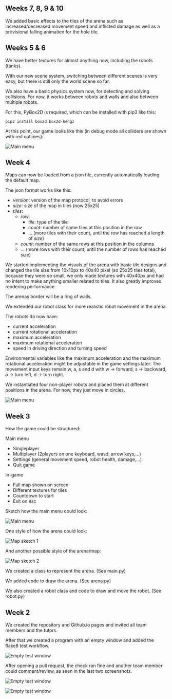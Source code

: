## Weeks 7, 8, 9 & 10

We added basic effects to the tiles of the arena such as increased/decreased movement speed and inflicted damage as well as a provisional falling animatien for the hole tile.




## Weeks 5 & 6

We have better textures for almost anything now, including the robots (tanks).

With our new scene system, switching between different scenes is very easy, but there is still only the world scene so far.

We also have a basic physics system now, for detecting and solving collisions. For now, it works between robots and walls and also between multiple robots.

For this, PyBox2D is required, which can be installed with pip3 like this:

`pip3 install box2d box2d-kengz`

At this point, our game looks like this (in debug mode all colliders are shown with red outlines):

![Main menu](/neue-textures-und-collision.png)

## Week 4

Maps can now be loaded from a json file, currently automatically loading the default map.

The json format works like this:

- *version*: version of the map protocol, to avoid errors
- *size*: size of the map in tiles (now 25x25)
- *tiles*:
    - *row*:
        - *tile*: type of the tile
        - *count*: number of same tiles at this position in the row
        - ... (more tiles with their count, until the row has reached a length of *size*)
    - *count*: number of the same rows at this position in the columns
    - ... (more rows with their count, until the number of rows has reached *size*)

We started implementing the visuals of the arena with basic tile designs and changed the tile size from 10x10px to 40x40 pixel
(so 25x25 tiles total), because they were so small, we only made textures with 40x40px and had no intent to make anything smaller related to tiles.
It also greatly improves rendering performance

The arenas border will be a ring of walls.

We extended our robot class for more realistic robot movement in the arena.

The robots do now have:

  - current acceleration
  - current rotational acceleration
  - maximum acceleration
  - maximum rotational acceleration
  - speed in driving direction and turning speed

Environmental variables like the maximum acceleration and the maximum rotational acceleration might be adjustable in the game settings later.
The movement input keys remain w, a, s and d with w -> forward, s -> backward, a -> turn left, d -> turn right.

We instantiated four non-player robots and placed them at different positions in the arena.
For now, they just move in circles.

![Main menu](/Arena_mit_4_Bots_und_Hintergrund.png)

## Week 3

How the game could be structured:

Main menu

  - Singleplayer
  - Multiplayer (2players on one keyboard, wasd, arrow keys,...)
  - Settings (general movement speed, robot health, damage,...)
  - Quit game

In-game

  - Full map shown on screen
  - Different textures for tiles
  - Countdown to start
  - Exit on esc

Sketch how the main menu could look:
  
![Main menu](/sketches/main-menu.png)

One style of how the arena could look:

![Map sketch 1](/sketches/map-kevin.png)

And another possible style of the arena/map:

![Map sketch 2](/sketches/map-johannes.png)

We created a class to represent the arena. (See main.py)

We added code to draw the arena. (See arena.py)

We also created a robot class and code to draw and move the robot. (See robot.py)

## Week 2

We created the repository and Github.io pages and invited all team members and the tutors.

After that we created a program with an empty window and added the flake8 test workflow.

![Empty test window](/main-window.png)

After opening a pull request, the check ran fine and another team member could comment/review, as seen in the last two screenshots.

![Empty test window](/pr-review-test-details.png)

![Empty test window](/flake8-details.png)
